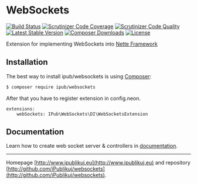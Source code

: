 # WebSockets

[![Build Status](https://img.shields.io/travis/iPublikuj/websockets.svg?style=flat-square)](https://travis-ci.org/iPublikuj/websockets)
[![Scrutinizer Code Coverage](https://img.shields.io/scrutinizer/coverage/g/iPublikuj/websockets.svg?style=flat-square)](https://scrutinizer-ci.com/g/iPublikuj/websockets/?branch=master)
[![Scrutinizer Code Quality](https://img.shields.io/scrutinizer/g/iPublikuj/websockets.svg?style=flat-square)](https://scrutinizer-ci.com/g/iPublikuj/websockets/?branch=master)
[![Latest Stable Version](https://img.shields.io/packagist/v/ipub/websockets.svg?style=flat-square)](https://packagist.org/packages/ipub/websockets)
[![Composer Downloads](https://img.shields.io/packagist/dt/ipub/websockets.svg?style=flat-square)](https://packagist.org/packages/ipub/websockets)
[![License](https://img.shields.io/packagist/l/ipub/websockets.svg?style=flat-square)](https://packagist.org/packages/ipub/websockets)

Extension for implementing WebSockets into [Nette Framework](http://nette.org/)

## Installation

The best way to install ipub/websockets is using [Composer](http://getcomposer.org/):

```sh
$ composer require ipub/websockets
```

After that you have to register extension in config.neon.

```neon
extensions:
	webSockets: IPub\WebSockets\DI\WebSocketsExtension
```

## Documentation

Learn how to create web socket server & controllers in [documentation](https://github.com/iPublikuj/websockets/blob/master/docs/en/index.md).

***
Homepage [http://www.ipublikuj.eu](http://www.ipublikuj.eu) and repository [http://github.com/iPublikuj/websockets](http://github.com/iPublikuj/websockets).
